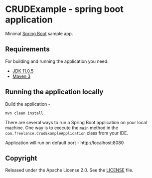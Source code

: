 # CRUDExample - spring boot application

Minimal [Spring Boot](http://projects.spring.io/spring-boot/) sample app.

## Requirements

For building and running the application you need:

- [JDK 11.0.5](https://www.oracle.com/technetwork/java/javase/downloads/jdk11-downloads-5066655.html)
- [Maven 3](https://maven.apache.org)

## Running the application locally

Build the application -

```shell
mvn clean install
```

There are several ways to run a Spring Boot application on your local machine. One way is to execute the `main` method in the `com.freelance.CrudExampleApplication` class from your IDE.

Application will run on default port - http://localhost:8080
## Copyright

Released under the Apache License 2.0. See the [LICENSE](https://github.com/codecentric/springboot-sample-app/blob/master/LICENSE) file.
